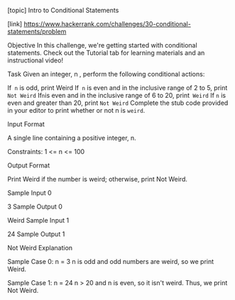 [topic]
Intro to Conditional Statements

[link]
https://www.hackerrank.com/challenges/30-conditional-statements/problem

Objective
In this challenge, we're getting started with conditional statements. Check out the Tutorial tab for learning materials and an instructional video!

Task
Given an integer, n , perform the following conditional actions:

If` n` is odd, print Weird
If` n` is even and in the inclusive range of 2 to 5, print `Not Weird`
If` n `is even and in the inclusive range of 6 to 20, print` Weird`
If `n` is even and greater than 20, print `Not Weird`
Complete the stub code provided in your editor to print whether or not n is `weird`.

Input Format

A single line containing a positive integer, n.

Constraints:
1 <= n <= 100

Output Format

Print Weird if the number is weird; otherwise, print Not Weird.

Sample Input 0

3
Sample Output 0

Weird
Sample Input 1

24
Sample Output 1

Not Weird
Explanation

Sample Case 0: n = 3
n is odd and odd numbers are weird, so we print Weird.

Sample Case 1: n = 24
n > 20 and n is even, so it isn't weird. Thus, we print Not Weird.